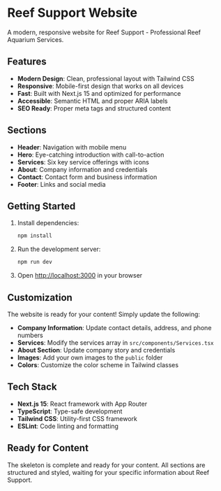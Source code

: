 # Reef Support Website

A modern, responsive website for Reef Support - Professional Reef Aquarium Services.

## Features

- **Modern Design**: Clean, professional layout with Tailwind CSS
- **Responsive**: Mobile-first design that works on all devices
- **Fast**: Built with Next.js 15 and optimized for performance
- **Accessible**: Semantic HTML and proper ARIA labels
- **SEO Ready**: Proper meta tags and structured content

## Sections

- **Header**: Navigation with mobile menu
- **Hero**: Eye-catching introduction with call-to-action
- **Services**: Six key service offerings with icons
- **About**: Company information and credentials
- **Contact**: Contact form and business information
- **Footer**: Links and social media

## Getting Started

1. Install dependencies:
   ```bash
   npm install
   ```

2. Run the development server:
   ```bash
   npm run dev
   ```

3. Open [http://localhost:3000](http://localhost:3000) in your browser

## Customization

The website is ready for your content! Simply update the following:

- **Company Information**: Update contact details, address, and phone numbers
- **Services**: Modify the services array in `src/components/Services.tsx`
- **About Section**: Update company story and credentials
- **Images**: Add your own images to the `public` folder
- **Colors**: Customize the color scheme in Tailwind classes

## Tech Stack

- **Next.js 15**: React framework with App Router
- **TypeScript**: Type-safe development
- **Tailwind CSS**: Utility-first CSS framework
- **ESLint**: Code linting and formatting

## Ready for Content

The skeleton is complete and ready for your content. All sections are structured and styled, waiting for your specific information about Reef Support.